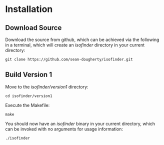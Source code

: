 # Installation

## Download Source ##

Download the source from github, which can be achieved via the following in a
terminal, which will create an *isofinder* directory in your current directory:

```
git clone https://github.com/sean-dougherty/isofinder.git
```

## Build Version 1 ##

Move to the *isofinder/version1* directory:

```
cd isofinder/version1
```

Execute the Makefile:

```
make
```

You should now have an *isofinder* binary in your current directory, which
can be invoked with no arguments for usage information:

```
./isofinder
```